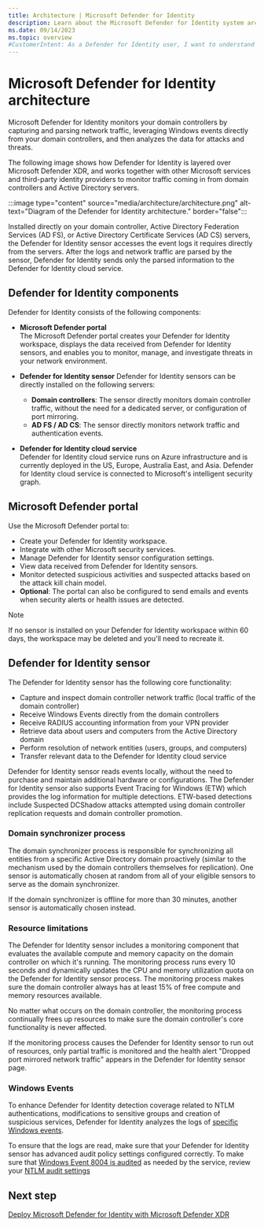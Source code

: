 ```yaml
---
title: Architecture | Microsoft Defender for Identity
description: Learn about the Microsoft Defender for Identity system architecture and related components.
ms.date: 09/14/2023
ms.topic: overview
#CustomerIntent: As a Defender for Identity user, I want to understand the relevant components and how they interact with the rest of my environment so that I can best use Defender for Identity features.
---
```


# Microsoft Defender for Identity architecture

Microsoft Defender for Identity monitors your domain controllers by capturing and parsing network traffic, leveraging Windows events directly from your domain controllers, and then analyzes the data for attacks and threats.

The following image shows how Defender for Identity is layered over Microsoft Defender XDR, and works together with other Microsoft services and third-party identity providers to monitor traffic coming in from domain controllers and Active Directory servers.

:::image type="content" source="media/architecture/architecture.png" alt-text="Diagram of the Defender for Identity architecture." border="false":::

Installed directly on your domain controller, Active Directory Federation Services (AD FS), or Active Directory Certificate Services (AD CS) servers, the Defender for Identity sensor accesses the event logs it requires directly from the servers. After the logs and network traffic are parsed by the sensor, Defender for Identity sends only the parsed information to the Defender for Identity cloud service.

## Defender for Identity components

Defender for Identity consists of the following components:

- **Microsoft Defender portal**  
The Microsoft Defender portal creates your Defender for Identity workspace, displays the data received from Defender for Identity sensors, and enables you to monitor, manage, and investigate threats in your network environment.

- **Defender for Identity sensor** 
Defender for Identity sensors can be directly installed on the following servers:
  - **Domain controllers**: The sensor directly monitors domain controller traffic, without the need for a dedicated server, or configuration of port mirroring.
  - **AD FS / AD CS**: The sensor directly monitors network traffic and authentication events.
- **Defender for Identity cloud service**  
Defender for Identity cloud service runs on Azure infrastructure and is currently deployed in the US, Europe, Australia East, and Asia. Defender for Identity cloud service is connected to Microsoft's intelligent security graph.

## Microsoft Defender portal

Use the Microsoft Defender portal to:

- Create your Defender for Identity workspace.
- Integrate with other Microsoft security services.
- Manage Defender for Identity sensor configuration settings.
- View data received from Defender for Identity sensors.
- Monitor detected suspicious activities and suspected attacks based on the attack kill chain model.
- **Optional**: The portal can also be configured to send emails and events when security alerts or health issues are detected.

> [!NOTE]
> If no sensor is installed on your Defender for Identity workspace within 60 days, the workspace may be deleted and you'll need to recreate it.


## Defender for Identity sensor

The Defender for Identity sensor has the following core functionality:

- Capture and inspect domain controller network traffic (local traffic of the domain controller)
- Receive Windows Events directly from the domain controllers
- Receive RADIUS accounting information from your VPN provider
- Retrieve data about users and computers from the Active Directory domain
- Perform resolution of network entities (users, groups, and computers)
- Transfer relevant data to the Defender for Identity cloud service


Defender for Identity sensor reads events locally, without the need to purchase and maintain additional hardware or configurations. The Defender for Identity sensor also supports Event Tracing for Windows (ETW) which provides the log information for multiple detections. ETW-based detections include Suspected DCShadow attacks attempted using domain controller replication requests and domain controller promotion.

### Domain synchronizer process

The domain synchronizer process is responsible for synchronizing all entities from a specific Active Directory domain proactively (similar to the mechanism used by the domain controllers themselves for replication). One sensor is automatically chosen at random from all of your eligible sensors to serve as the domain synchronizer.

If the domain synchronizer is offline for more than 30 minutes, another sensor is automatically chosen instead.

### Resource limitations

The Defender for Identity sensor includes a monitoring component that evaluates the available compute and memory capacity on the domain controller on which it's running. The monitoring process runs every 10 seconds and dynamically updates the CPU and memory utilization quota on the Defender for Identity sensor process. The monitoring process makes sure the domain controller always has at least 15% of free compute and memory resources available.

No matter what occurs on the domain controller, the monitoring process continually frees up resources to make sure the domain controller's core functionality is never affected.

If the monitoring process causes the Defender for Identity sensor to run out of resources, only partial traffic is monitored and the health alert "Dropped port mirrored network traffic" appears in the Defender for Identity sensor page.

### Windows Events

To enhance Defender for Identity detection coverage related to NTLM authentications, modifications to sensitive groups and creation of suspicious services, Defender for Identity analyzes the logs of [specific Windows events](configure-windows-event-collection.md).

To ensure that the logs are read, make sure that your Defender for Identity sensor has advanced audit policy settings configured correctly. To make sure that [Windows Event 8004 is audited](configure-windows-event-collection.md#configure-ntlm-auditing) as needed by the service, review your [NTLM audit settings](/archive/blogs/askds/ntlm-blocking-and-you-application-analysis-and-auditing-methodologies-in-windows-7)

## Next step

[Deploy Microsoft Defender for Identity with Microsoft Defender XDR](deploy-defender-identity.md)
